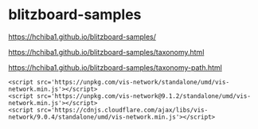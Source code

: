 # blitzboard-samples

https://hchiba1.github.io/blitzboard-samples/

https://hchiba1.github.io/blitzboard-samples/taxonomy.html

https://hchiba1.github.io/blitzboard-samples/taxonomy-path.html

```
<script src='https://unpkg.com/vis-network/standalone/umd/vis-network.min.js'></script>
<script src='https://unpkg.com/vis-network@9.1.2/standalone/umd/vis-network.min.js'></script>
<script src='https://cdnjs.cloudflare.com/ajax/libs/vis-network/9.0.4/standalone/umd/vis-network.min.js'></script>
```
